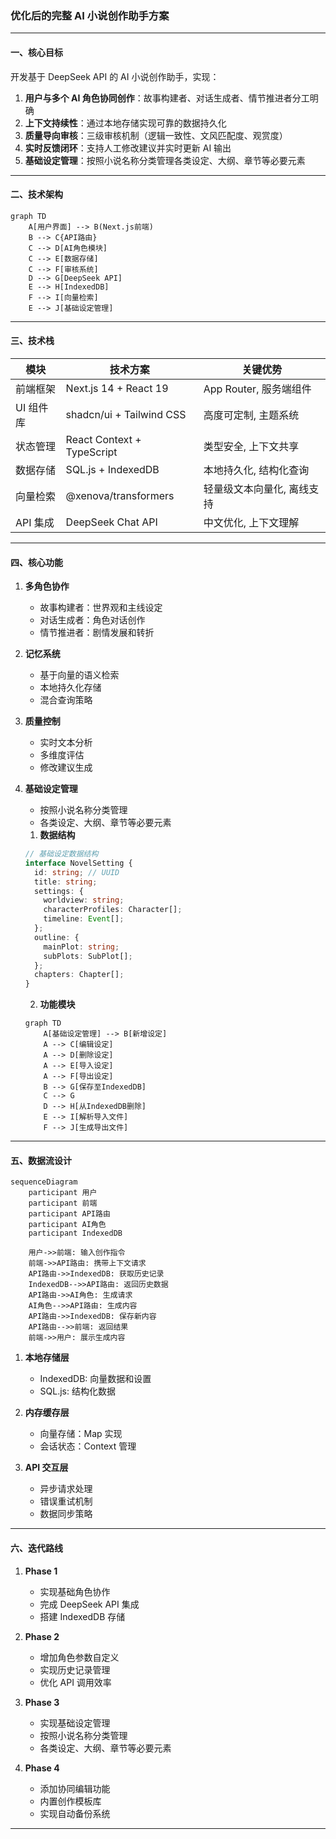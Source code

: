 ### **优化后的完整 AI 小说创作助手方案**

---

#### **一、核心目标**

开发基于 DeepSeek API 的 AI 小说创作助手，实现：

1. **用户与多个 AI 角色协同创作**：故事构建者、对话生成者、情节推进者分工明确
2. **上下文持续性**：通过本地存储实现可靠的数据持久化
3. **质量导向审核**：三级审核机制（逻辑一致性、文风匹配度、观赏度）
4. **实时反馈闭环**：支持人工修改建议并实时更新 AI 输出
5. **基础设定管理**：按照小说名称分类管理各类设定、大纲、章节等必要元素

---

#### **二、技术架构**

```mermaid
graph TD
    A[用户界面] --> B(Next.js前端)
    B --> C{API路由}
    C --> D[AI角色模块]
    C --> E[数据存储]
    C --> F[审核系统]
    D --> G[DeepSeek API]
    E --> H[IndexedDB]
    F --> I[向量检索]
    E --> J[基础设定管理]
```

---

#### **三、技术栈**

| 模块      | 技术方案                   | 关键优势                   |
| --------- | -------------------------- | -------------------------- |
| 前端框架  | Next.js 14 + React 19      | App Router, 服务端组件     |
| UI 组件库 | shadcn/ui + Tailwind CSS   | 高度可定制, 主题系统       |
| 状态管理  | React Context + TypeScript | 类型安全, 上下文共享       |
| 数据存储  | SQL.js + IndexedDB         | 本地持久化, 结构化查询     |
| 向量检索  | @xenova/transformers       | 轻量级文本向量化, 离线支持 |
| API 集成  | DeepSeek Chat API          | 中文优化, 上下文理解       |

---

#### **四、核心功能**

1. **多角色协作**

   - 故事构建者：世界观和主线设定
   - 对话生成者：角色对话创作
   - 情节推进者：剧情发展和转折

2. **记忆系统**

   - 基于向量的语义检索
   - 本地持久化存储
   - 混合查询策略

3. **质量控制**

   - 实时文本分析
   - 多维度评估
   - 修改建议生成

4. **基础设定管理**

   - 按照小说名称分类管理
   - 各类设定、大纲、章节等必要元素

   1. **数据结构**

   ```typescript
   // 基础设定数据结构
   interface NovelSetting {
     id: string; // UUID
     title: string;
     settings: {
       worldview: string;
       characterProfiles: Character[];
       timeline: Event[];
     };
     outline: {
       mainPlot: string;
       subPlots: SubPlot[];
     };
     chapters: Chapter[];
   }
   ```

   2. **功能模块**

   ```mermaid
   graph TD
       A[基础设定管理] --> B[新增设定]
       A --> C[编辑设定]
       A --> D[删除设定]
       A --> E[导入设定]
       A --> F[导出设定]
       B --> G[保存至IndexedDB]
       C --> G
       D --> H[从IndexedDB删除]
       E --> I[解析导入文件]
       F --> J[生成导出文件]
   ```

---

#### **五、数据流设计**

```mermaid
sequenceDiagram
    participant 用户
    participant 前端
    participant API路由
    participant AI角色
    participant IndexedDB

    用户->>前端: 输入创作指令
    前端->>API路由: 携带上下文请求
    API路由->>IndexedDB: 获取历史记录
    IndexedDB-->>API路由: 返回历史数据
    API路由->>AI角色: 生成请求
    AI角色-->>API路由: 生成内容
    API路由->>IndexedDB: 保存新内容
    API路由-->>前端: 返回结果
    前端->>用户: 展示生成内容
```

1. **本地存储层**
   - IndexedDB: 向量数据和设置
   - SQL.js: 结构化数据
2. **内存缓存层**

   - 向量存储：Map 实现
   - 会话状态：Context 管理

3. **API 交互层**
   - 异步请求处理
   - 错误重试机制
   - 数据同步策略

---

#### **六、迭代路线**

1. **Phase 1**

   - 实现基础角色协作
   - 完成 DeepSeek API 集成
   - 搭建 IndexedDB 存储

2. **Phase 2**

   - 增加角色参数自定义
   - 实现历史记录管理
   - 优化 API 调用效率

3. **Phase 3**

   - 实现基础设定管理
   - 按照小说名称分类管理
   - 各类设定、大纲、章节等必要元素

4. **Phase 4**

   - 添加协同编辑功能
   - 内置创作模板库
   - 实现自动备份系统

---
